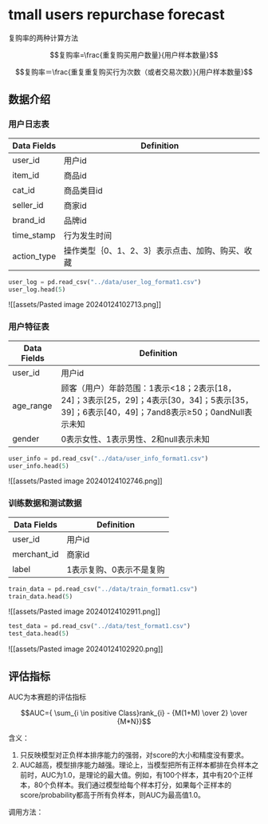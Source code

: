 # tmall users repurchase forecast

复购率的两种计算方法

$$复购率=\frac{重复购买用户数量}{用户样本数量}$$

$$复购率＝\frac{重复重复购买行为次数（或者交易次数）}{用户样本数量}$$

## 数据介绍

### 用户日志表

| Data Fields | Definition                                       |
| ----------- | ------------------------------------------------ |
| user_id     | 用户id                                           |
| item_id     | 商品id                                           |
| cat_id      | 商品类目id                                       |
| seller_id   | 商家id                                           |
| brand_id    | 品牌id                                           |
| time_stamp  | 行为发生时间                                     |
| action_type | 操作类型｛0、1、2、3｝表示点击、加购、购买、收藏 |

```python
user_log = pd.read_csv("../data/user_log_format1.csv")
user_log.head(5)
```

![[assets/Pasted image 20240124102713.png]]

### 用户特征表

| Data Fields | Definition                                                                                                                                |
| ----------- | ----------------------------------------------------------------------------------------------------------------------------------------- |
| user_id     | 用户id                                                                                                                                    |
| age_range   | 顾客（用户）年龄范围：1表示<18；2表示[18，24]；3表示[25，29]；4表示[30，34]；5表示[35，39]；6表示[40，49]；7and8表示≥50；0andNull表示未知 |
| gender      | 0表示女性、1表示男性、2和null表示未知                                                                                                     |

```python
user_info = pd.read_csv("../data/user_info_format1.csv")
user_info.head(5)
```

![[assets/Pasted image 20240124102746.png]]

### 训练数据和测试数据

| Data Fields | Definition               |
| ----------- | ------------------------ |
| user_id     | 用户id                   |
| merchant_id | 商家id                   |
| label       | 1表示复购、0表示不是复购 |

```python
train_data = pd.read_csv("../data/train_format1.csv")  
train_data.head(5)
```

![[assets/Pasted image 20240124102911.png]]

```python
test_data = pd.read_csv("../data/test_format1.csv")  
test_data.head(5)
```

![[assets/Pasted image 20240124102920.png]]

## 评估指标

AUC为本赛题的评估指标

$$AUC={ \sum_{i \in positive Class}rank_{i} - {M(1+M) \over 2} \over {M*N}}$$

含义：
1. 只反映模型对正负样本排序能力的强弱，对score的大小和精度没有要求。
2. AUC越高，模型排序能力越强。理论上，当模型把所有正样本都排在负样本之前时，AUC为1.0，是理论的最大值。例如，有100个样本，其中有20个正样本，80个负样本。我们通过模型给每个样本打分，如果每个正样本的score/probability都高于所有负样本，则AUC为最高值1.0。

调用方法：

